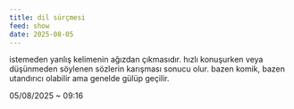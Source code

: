 ```yaml
---
title: dil sürçmesi
feed: show
date: 2025-08-05
---
```


istemeden yanlış kelimenin ağızdan çıkmasıdır. hızlı konuşurken veya düşünmeden söylenen sözlerin karışması sonucu olur. bazen komik, bazen utandırıcı olabilir ama genelde gülüp geçilir.

05/08/2025 ~ 09:16

<!-- LikeBtn.com BEGIN -->
<span class="likebtn-wrapper" data-theme="google" data-lang="tr" data-i18n_like=" " data-identifier="item_1"></span>
<script>(function(d,e,s){if(d.getElementById("likebtn_wjs"))return;a=d.createElement(e);m=d.getElementsByTagName(e)[0];a.async=1;a.id="likebtn_wjs";a.src=s;m.parentNode.insertBefore(a, m)})(document,"script","//w.likebtn.com/js/w/widget.js");</script>
<!-- LikeBtn.com END -->
